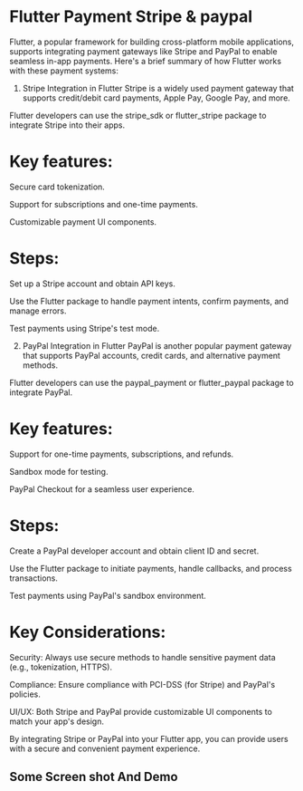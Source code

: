 # Flutter Payment Stripe & paypal

Flutter, a popular framework for building cross-platform mobile applications, supports integrating payment gateways like Stripe and PayPal to enable seamless in-app payments. Here's a brief summary of how Flutter works with these payment systems:

1. Stripe Integration in Flutter
Stripe is a widely used payment gateway that supports credit/debit card payments, Apple Pay, Google Pay, and more.

Flutter developers can use the stripe_sdk or flutter_stripe package to integrate Stripe into their apps.

# Key features:

Secure card tokenization.

Support for subscriptions and one-time payments.

Customizable payment UI components.

# Steps:

Set up a Stripe account and obtain API keys.

Use the Flutter package to handle payment intents, confirm payments, and manage errors.

Test payments using Stripe's test mode.

2. PayPal Integration in Flutter
PayPal is another popular payment gateway that supports PayPal accounts, credit cards, and alternative payment methods.

Flutter developers can use the paypal_payment or flutter_paypal package to integrate PayPal.

# Key features:

Support for one-time payments, subscriptions, and refunds.

Sandbox mode for testing.

PayPal Checkout for a seamless user experience.

# Steps:

Create a PayPal developer account and obtain client ID and secret.

Use the Flutter package to initiate payments, handle callbacks, and process transactions.

Test payments using PayPal's sandbox environment.

# Key Considerations:
Security: Always use secure methods to handle sensitive payment data (e.g., tokenization, HTTPS).

Compliance: Ensure compliance with PCI-DSS (for Stripe) and PayPal's policies.

UI/UX: Both Stripe and PayPal provide customizable UI components to match your app's design.

By integrating Stripe or PayPal into your Flutter app, you can provide users with a secure and convenient payment experience.

## Some Screen shot And Demo


